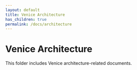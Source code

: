 ```yaml
---
layout: default
title: Venice Architecture
has_children: true
permalink: /docs/architecture
---
```

# Venice Architecture

This folder includes Venice architecture-related documents.